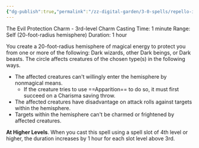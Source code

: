 ```yaml
---
{"dg-publish":true,"permalink":"/zz-digital-garden/3-0-spells/repello-inimicum/"}
---
```


The Evil Protection Charm - 3rd-level Charm 
Casting Time: 1 minute 
Range: Self (20-foot-radius hemisphere) 
Duration: 1 hour 

You create a 20-foot-radius hemisphere of magical energy to protect you from one or more of the following: Dark wizards, other Dark beings, or Dark beasts. The circle affects creatures of the chosen type(s) in the following ways. 
- The affected creatures can't willingly enter the hemisphere by nonmagical means. 
	- If the creature tries to use ==Apparition== to do so, it must first succeed on a Charisma saving throw. 
- The affected creatures have disadvantage on attack rolls against targets within the hemisphere. 
- Targets within the hemisphere can't be charmed or frightened by affected creatures. 

**At Higher Levels**. When you cast this spell using a spell slot of 4th level or higher, the duration increases by 1 hour for each slot level above 3rd.